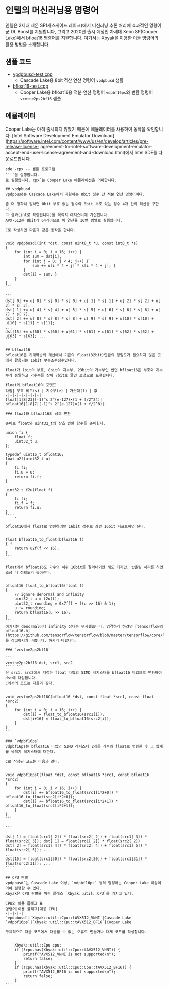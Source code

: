 # 인텔의 머신러닝용 명령어

인텔은 2세대 제온 SP(캐스케이드 레이크)에서 머신러닝 추론 처리에 효과적인 명령어군 DL Boost를 지원합니다,
그리고 2020년 출시 예정인 차세대 Xeon SP(Cooper Lake)에서 bfloat16 명령어를 지원합니다.
여기서는 Xbyak을 이용한 이들 명령어의 활용 방법을 소개합니다.

## 샘플 코드
- [vpdpbusd-test.cpp](https://github.com/herumi/misc/blob/master/avx-512/vpdpbusd-test.cpp)
  - Cascade Lake용 8bit 적산 연산 명령어 `vpdpbusd` 샘플
- [bfloat16-test.cpp](https://github.com/herumi/misc/blob/master/avx-512/bfloat16-test.cpp)
  - Cooper Lake용 bfloat16용 적분 연산 명령어 `vdpbf16ps`와 변환 명령어 `vcvtne2ps2bf16` 샘플

## 에뮬레이터
Cooper Lake는 아직 출시되지 않았기 때문에 에뮬레이터를 사용하여 동작을 확인합니다.
[Intel Software Development Emulator Download](https://software.intel.com/content/www/us/en/develop/articles/pre-release-license- agreement-for-intel-software-development-emulator-accept-end-user-license-agreement-and-download.html)에서
Intel SDE를 다운로드합니다.

`````.
sde -cpx -- 샘플 프로그램
````을 실행합니다.
로 실행합니다. cpx`는 Cooper Lake 에뮬레이션을 의미합니다.

## vpdpbusd
vpdpbusd는 Cascade Lake에서 지원하는 8bit 정수 간 적분 연산 명령어이다.

좀 더 정확히 말하면 8bit 부호 없는 정수와 8bit 부호 있는 정수 4개 간의 적산을 구한다,
그 결과(int로 확장됩니다)를 목적지 레지스터에 가산합니다.
AVX-512는 8bit가 64개이므로 이 연산을 16번 병렬로 실행합니다.

C로 작성하면 다음과 같은 동작을 합니다.


void vpdpbusdC(int *dst, const uint8_t *u, const int8_t *s)
{
    for (int i = 0; i < 16; i++) {
        int sum = dst[i];
        for (int j = 0; j < 4; j++) {
            sum += u[i * 4 + j] * s[i * 4 + j]; }
        }
        dst[i] = sum; }
    }
}
```

```
dst[ 0] += u[ 0] * s[ 0] * s[ 0] + u[ 1] * s[ 1] + u[ 2] * s[ 2] + u[ 3] * s[ 3];
dst[ 1] += u[ 4] * s[ 4] + u[ 5] * s[ 5] + u[ 6] * s[ 6] * s[ 6] + u[ 7] * s[ 7];
dst[ 2] += u[ 8] * s[ 8] * s[ 8] + u[ 9] * s[ 9] + u[10] * s[10] + u[10] * s[11] * s[11];
...
dst[15] += u[60] * s[60] + u[61] * s[61] + u[61] * s[62] * s[62] + u[63] * s[63]; ...
```

## bfloat16
bfloat16은 기계학습의 계산에서 기존의 float(32bit)만큼의 정밀도가 필요하지 않은 곳에서 활용되는 16bit 부동소수점수입니다.

float가 1bit의 부호, 8bit의 지수부, 23bit의 가수부인 반면 bfloat16은 부호와 지수부가 동일하고 가수부를 상위 7bit로 줄인 포맷으로 표현됩니다.

float와 bfloat16의 포맷표
타입| 부호 비트(s) | 지수부(e) | 가숫대(f) | 값
-|-|-|-|-|-|-|-|
float|1|8|23|(-1)^s 2^(e-127)×(1 + f/2^24)|
bfloat16|1|8|7|(-1)^s 2^(e-127)×(1 + f/2^8)|

### float와 bfloat16의 상호 변환

준비로 float와 uint32_t의 상호 변환 함수를 준비한다.

union fi {
    float f;
    uint32_t u;
};

typedef uint16_t bfloat16;
loat u2f(uint32_t u)
{
    fi fi;
    fi.u = u;
    return fi.f;
}

uint32_t f2u(float f)
{
    fi fi;
    fi.f = f;
    return fi.u;
}
````.

bfloat16에서 float로 변환하려면 16bit 정수로 좌변 16bit 시프트하면 된다.


float bfloat16_to_float(bfloat16 f)
{ f
    return u2f(f << 16);
}
```

float에서 bfloat16도 가수의 하위 16bit를 잘라내기만 해도 되지만, 반올림 처리를 하면 조금 더 정확도가 높아진다.


bfloat16 float_to_bfloat16(float f)
{
    // ignore denormal and infinity
    uint32_t u = f2u(f);
    uint32_t rounding = 0x7fff + ((u >> 16) & 1);
    u += rounding;
    return bfloat16(u >> 16);
}
```
여기서는 denormal이나 infinity 상태는 무시했습니다. 엄격하게 하려면 [tensorflow의 bfloat16.h](https://github.com/tensorflow/tensorflow/blob/master/tensorflow/core/lib/bfloat16/bfloat16.h)를 참고하시기 바랍니다. 하시기 바랍니다.

### `vcvtne2ps2bf16`

````
vcvtne2ps2bf16 dst, src1, src2
```` ```
은 src1, src2에서 지정한 float 타입의 SIMD 레지스터를 bfloat16 타입으로 변환하여 dst에 대입합니다.
C에서의 코드는 다음과 같다.


void vcvtne2ps2bf16C(bfloat16 *dst, const float *src1, const float *src2)
{
    for (int i = 0; i < 16; i++) {
        dst[i] = float_to_bfloat16(src1[i]);
        dst[i+16] = float_to_bfloat16(src2[i]);
    }
}
```

### `vdpbf16ps`
vdpbf16ps는 bfloat16 타입의 SIMD 레지스터 2개를 가져와 float로 변환한 후 그 합계를 목적지 레지스터에 더한다.

C로 작성된 코드는 다음과 같다.


void vdpbf16psC(float *dst, const bfloat16 *src1, const bfloat16 *src2)
{
    for (int i = 0; i < 16; i++) {
        dst[i] += bfloat16_to_float(src1[i*2+0]) * bfloat16_to_float(src2[i*2+0]);
        dst[i] += bfloat16_to_float(src1[i*2+1]) * bfloat16_to_float(src2[i*2+1]);
    }
}
```

```

dst[ 1] = float(src1[ 2]) * float(src2[ 2]) + float(src1[ 3]) * float(src2[ 3]); dst[ 1] = float(src1[ 2]) * float(src2[ 2])
dst[ 2] = float(src1[ 4]) * float(src2[ 4]) + float(src1[ 5]) * float(src2[ 5]); ...
...
dst[15] = float(src1[30]) * float(src2[30]) + float(src1[31]) * float(src2[31]); ...
````

## CPU 판별
vpdpbusd`는 Cascade Lake 이상, `vdpbf16ps` 등의 명령어는 Cooper Lake 이상이어야 실행할 수 있다.
Xbyak은 CPU 판별을 위한 클래스 `Xbyak::util::CPU`를 가지고 있다.

CPU의 이용 플래그 표
명령어|이용 플래그|대응 CPU|
-|-|-|-|
`vpdpbusd`|`Xbyak::util::Cpu::tAVX512_VNNI`|Cascade Lake
`vdpbf16ps`|`Xbyak::util::Cpu::tAVX512_BF16`|Cooper Lake

구체적으로 다음 코드에서 대응할 수 없는 오류로 만들거나 대체 코드를 작성합니다.


    Xbyak::util::Cpu cpu;
    if (!cpu.has(Xbyak::util::Cpu::tAVX512_VNNI)) {
        printf("AVX512_VNNI is not supported\n");
        return false;
    }
    if (!cpu.has(Xbyak::util::Cpu::Cpu::tAVX512_BF16)) {
        printf("AVX512_BF16 is not supported\n");
        return false;
    }
```
